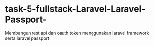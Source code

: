 # task-5-fullstack-Laravel-Laravel-Passport-
Membangun rest api dan oauth token menggunakan laravel framework serta laravel passport

